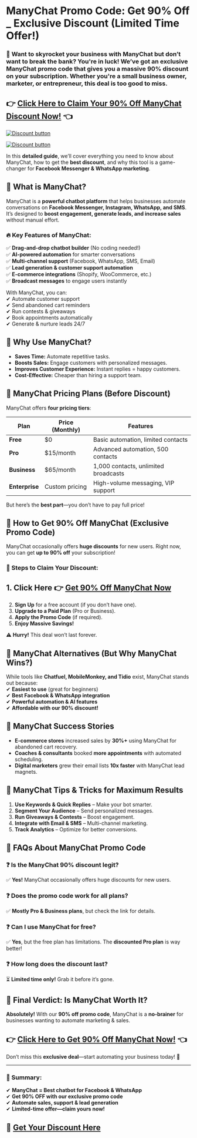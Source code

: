 
# ManyChat Promo Code: Get 90% Off _ Exclusive Discount (Limited Time Offer!)
 

### 🚀 **Want to skyrocket your business with ManyChat but don’t want to break the bank?** You're in luck! We’ve got an **exclusive ManyChat promo code** that gives you a **massive 90% discount** on your subscription. Whether you're a small business owner, marketer, or entrepreneur, this deal is too good to miss.  

## 👉 **[Click Here to Claim Your 90% Off ManyChat Discount Now!](https://manychat.pxf.io/zxnYDO)** 👈  

[![Discount button](https://github.com/user-attachments/4a2ee266-0a57-4291-8370-bfd3101cd0a4)](https://manychat.pxf.io/zxnYDO)

[![Discount button](https://github.com/user-attachments/assets/a86e08d9-d1b4-4409-9158-154c70eb453e)](https://manychat.pxf.io/zxnYDO)

In this **detailed guide**, we’ll cover everything you need to know about ManyChat, how to get the **best discount**, and why this tool is a game-changer for **Facebook Messenger & WhatsApp marketing**.  

## **🔹 What is ManyChat?**  

ManyChat is a **powerful chatbot platform** that helps businesses automate conversations on **Facebook Messenger, Instagram, WhatsApp, and SMS**. It’s designed to **boost engagement, generate leads, and increase sales** without manual effort.  

### **🔥 Key Features of ManyChat:**  
✅ **Drag-and-drop chatbot builder** (No coding needed!)  
✅ **AI-powered automation** for smarter conversations  
✅ **Multi-channel support** (Facebook, WhatsApp, SMS, Email)  
✅ **Lead generation & customer support automation**  
✅ **E-commerce integrations** (Shopify, WooCommerce, etc.)  
✅ **Broadcast messages** to engage users instantly  

With ManyChat, you can:  
✔ Automate customer support  
✔ Send abandoned cart reminders  
✔ Run contests & giveaways  
✔ Book appointments automatically  
✔ Generate & nurture leads 24/7  

## **🔹 Why Use ManyChat?**  
- **Saves Time:** Automate repetitive tasks.  
- **Boosts Sales:** Engage customers with personalized messages.  
- **Improves Customer Experience:** Instant replies = happy customers.  
- **Cost-Effective:** Cheaper than hiring a support team.  

## **🔹 ManyChat Pricing Plans (Before Discount)**  
ManyChat offers **four pricing tiers**:  

| Plan | Price (Monthly) | Features |  
|------|----------------|----------|  
| **Free** | $0 | Basic automation, limited contacts |  
| **Pro** | $15/month | Advanced automation, 500 contacts |  
| **Business** | $65/month | 1,000 contacts, unlimited broadcasts |  
| **Enterprise** | Custom pricing | High-volume messaging, VIP support |  

But here’s the **best part**—you don’t have to pay full price!  

## **🔹 How to Get 90% Off ManyChat (Exclusive Promo Code)**  
ManyChat occasionally offers **huge discounts** for new users. Right now, you can get **up to 90% off** your subscription!  

### **🎁 Steps to Claim Your Discount:**  
## 1. **Click Here** 👉 **[Get 90% Off ManyChat Now](https://manychat.pxf.io/zxnYDO)**  
2. **Sign Up** for a free account (if you don’t have one).  
3. **Upgrade to a Paid Plan** (Pro or Business).  
4. **Apply the Promo Code** (if required).  
5. **Enjoy Massive Savings!**  

⚠️ **Hurry!** This deal won’t last forever.  

## **🔹 ManyChat Alternatives (But Why ManyChat Wins?)**  
While tools like **Chatfuel, MobileMonkey, and Tidio** exist, ManyChat stands out because:  
✔ **Easiest to use** (great for beginners)  
✔ **Best Facebook & WhatsApp integration**  
✔ **Powerful automation & AI features**  
✔ **Affordable with our 90% discount!**  

## **🔹 ManyChat Success Stories**  
- **E-commerce stores** increased sales by **30%+** using ManyChat for abandoned cart recovery.  
- **Coaches & consultants** booked **more appointments** with automated scheduling.  
- **Digital marketers** grew their email lists **10x faster** with ManyChat lead magnets.  

## **🔹 ManyChat Tips & Tricks for Maximum Results**  
1. **Use Keywords & Quick Replies** – Make your bot smarter.  
2. **Segment Your Audience** – Send personalized messages.  
3. **Run Giveaways & Contests** – Boost engagement.  
4. **Integrate with Email & SMS** – Multi-channel marketing.  
5. **Track Analytics** – Optimize for better conversions.  

## **🔹 FAQs About ManyChat Promo Code**  

### **❓ Is the ManyChat 90% discount legit?**  
✅ **Yes!** ManyChat occasionally offers huge discounts for new users.  

### **❓ Does the promo code work for all plans?**  
✅ **Mostly Pro & Business plans**, but check the link for details.  

### **❓ Can I use ManyChat for free?**  
✅ **Yes**, but the free plan has limitations. The **discounted Pro plan** is way better!  

### **❓ How long does the discount last?**  
⏳ **Limited time only!** Grab it before it’s gone.  

## **🔹 Final Verdict: Is ManyChat Worth It?**  
**Absolutely!** With our **90% off promo code**, ManyChat is a **no-brainer** for businesses wanting to automate marketing & sales.  

## 👉 **[Click Here to Get 90% Off ManyChat Now!](https://manychat.pxf.io/zxnYDO)** 👈  

Don’t miss this **exclusive deal**—start automating your business today! 🚀  

---  
### **📌 Summary:**  
✔ **ManyChat = Best chatbot for Facebook & WhatsApp**  
✔ **Get 90% OFF with our exclusive promo code**  
✔ **Automate sales, support & lead generation**  
✔ **Limited-time offer—claim yours now!**  

## **🔗 [Get Your Discount Here](https://manychat.pxf.io/zxnYDO)**  


